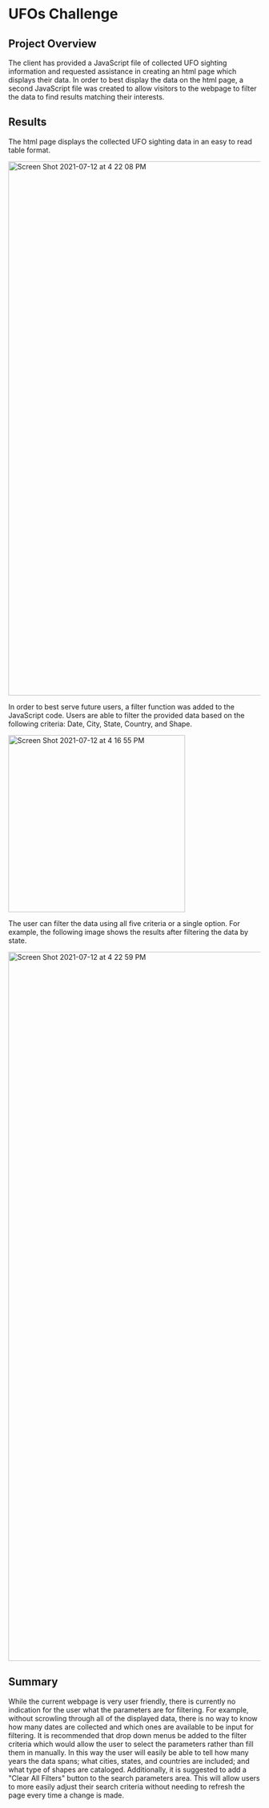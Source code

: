 # UFOs Challenge

## Project Overview

The client has provided a JavaScript file of collected UFO sighting information and requested assistance in creating an html page which displays their data. In order to best display the data on the html page, a second JavaScript file was created to allow visitors to the webpage to filter the data to find results matching their interests.

## Results

The html page displays the collected UFO sighting data in an easy to read table format. 

<img width="1065" alt="Screen Shot 2021-07-12 at 4 22 08 PM" src="https://user-images.githubusercontent.com/82982901/125350849-5a1fd080-e32d-11eb-9c76-e577ec0b94e4.png">

In order to best serve future users, a filter function was added to the JavaScript code. Users are able to filter the provided data based on the following criteria: Date, City, State, Country, and Shape.

<img width="353" alt="Screen Shot 2021-07-12 at 4 16 55 PM" src="https://user-images.githubusercontent.com/82982901/125350727-2cd32280-e32d-11eb-82a6-46b6d66815df.png">

The user can filter the data using all five criteria or a single option. For example, the following image shows the results after filtering the data by state.

<img width="1414" alt="Screen Shot 2021-07-12 at 4 22 59 PM" src="https://user-images.githubusercontent.com/82982901/125351381-0497f380-e32e-11eb-91b7-587d58b4eea1.png">

## Summary

While the current webpage is very user friendly, there is currently no indication for the user what the parameters are for filtering. For example, without scrowling through all of the displayed data, there is no way to know how many dates are collected and which ones are available to be input for filtering. It is recommended that drop down menus be added to the filter criteria which would allow the user to select the parameters rather than fill them in manually. In this way the user will easily be able to tell how many years the data spans; what cities, states, and countries are included; and what type of shapes are cataloged. Additionally, it is suggested to add a "Clear All Filters" button to the search parameters area. This will allow users to more easily adjust their search criteria without needing to refresh the page every time a change is made. 
